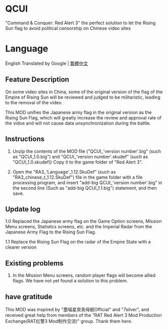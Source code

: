 # QCUI

"Command & Conquer: Red Alert 3" the perfect solution to let the Rising Sun flag to avoid political censorship on Chinese video sites

# Language

English Translated by Google | [繁體中文](./README.md)

## Feature Description

On some video sites in China, some of the original version of the flag of the Empire of Rising Sun will be reviewed and judged to be militaristic, leading to the removal of the video.

This MOD unifies the Japanese army flag in the original version as the Rising Sun Flag, which will greatly increase the review and approval rate of the vidoe and will not cause data unsynchronization during the battle.

## Instructions

1. Unzip the contents of the MOD file ("QCUI_'version number'.big" (such as "QCUI_1.0.big") and "QCUI_'version number'.skudef" (such as "QCUI_1.0.skudef)) Copy it to the game folder of "Red Alert 3".

2. Open the "RA3_'Language'\_1.12.SkuDef" (such as "RA3_chinese_t_1.12.SkuDef") file in the game folder with a file processing program, and insert "add-big QCUI_'version number'.big" in the second line (Such as "add-big QCUI_1.1.big") statement, and then save.

## Update log

1.0 Replaced the Japanese army flag on the Game Option screens, Mission Menu screens, Statistics screens, etc. and the Imperial Radar from the Japanese Army Flag to the Rising Sun Flag. 

1.1 Replace the Rising Sun Flag on the radar of the Empire State with a clearer version

## Existing problems

1. In the Mission Menu screens, random player flags will become allied flags. We have not yet found a solution to this problem.

## have gratitude

This MOD was inspired by "墨喵星突突母舰Official" and "7silver", and received great help from members of the "RAT Red Alert 3 Mod Production Exchange(RAT红警3 Mod制作交流)" group. Thank them here.
